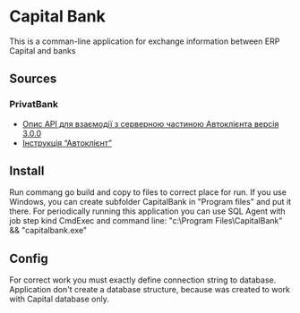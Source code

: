 # Capital Bank

This is a comman-line application for exchange information between ERP Capital and banks

## Sources
### PrivatBank
* [Опис API для взаємодії з серверною частиною Автоклієнта версія 3.0.0](https://docs.google.com/document/d/e/2PACX-1vTtKvGa3P4E-lDqLg3bHRF6Wi9S7GIjSMFEFxII5qQZBGxuTXs25hQNiUU1hMZQhOyx6BNvIZ1bVKSr/pub)
* [Інструкція “Автоклієнт”](https://docs.google.com/document/d/e/2PACX-1vS8rx2WKg69o6JvG5L4AhSXcU6vxXcJph6WK84qJcAYDBvsNYEob57jDMQhbosjc9gRS5bOTqTXf0vb/pub#h.nqpje6ikfhcq)

## Install
Run commang
go build
and copy to files to correct place for run. If you use Windows, you can create subfolder CapitalBank in "Program files" and put it there. For periodically running this application you can use SQL Agent with job step kind CmdExec and command line: "c:\Program Files\CapitalBank\" && "capitalbank.exe"

## Config
For correct work you must exactly define connection string to database. Application don't create a database structure, because was created to work with Capital database only.
